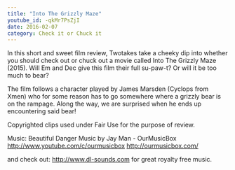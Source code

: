 ```yaml
---
title: "Into The Grizzly Maze"
youtube_id: -qkMr7PsZjI
date: 2016-02-07
category: Check it or Chuck it
---
```

In this short and sweet film review, Twotakes take a cheeky dip into whether you should check out or chuck out a movie called Into The Grizzly Maze (2015). Will Em and Dec give this film their full su-paw-t? Or will it be too much to bear? 

The film follows a character played by James Marsden (Cyclops from Xmen) who for some reason has to go somewhere where a grizzly bear is on the rampage. Along the way, we are surprised when he ends up encountering said bear! 

Copyrighted clips used under Fair Use for the purpose of review.

Music:
Beautiful Danger
Music by Jay Man - OurMusicBox
http://www.youtube.com/c/ourmusicbox
http://ourmusicbox.com/

and check out: http://www.dl-sounds.com for great royalty free music.

